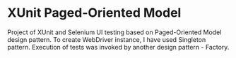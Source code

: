 # XUnit Paged-Oriented Model

Project of XUnit and Selenium UI testing based on Paged-Oriented Model design pattern. To create WebDriver instance, I have used Singleton pattern.
Execution of tests was invoked by another design pattern - Factory. 
